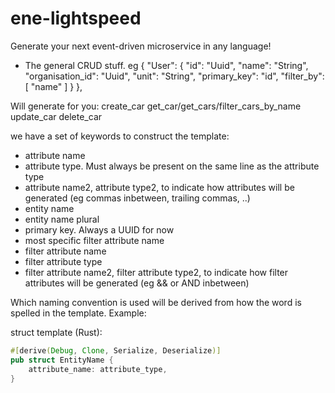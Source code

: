 # ene-lightspeed
Generate your next event-driven microservice in any language!


- The general CRUD stuff. eg 
        {
            "User": {
                "id": "Uuid",
                "name": "String",
                "organisation_id": "Uuid",
                "unit": "String",
                "primary_key": "id",
                "filter_by": [
                    "name"
                ]
            }
        },

Will generate for you:
create_car
get_car/get_cars/filter_cars_by_name
update_car
delete_car

we have a set of keywords to construct the template:
- attribute name
- attribute type. Must always be present on the same line as the attribute type
- attribute name2, attribute type2, to indicate how attributes will be generated (eg commas inbetween, trailing commas, ..)
- entity name
- entity name plural
- primary key. Always a UUID for now
- most specific filter attribute name
- filter attribute name
- filter attribute type
- filter attribute name2, filter attribute type2, to indicate how filter attributes will be generated (eg && or AND inbetween)

Which naming convention is used will be derived from how the word is spelled in the template. Example:

struct template (Rust):
```rust
#[derive(Debug, Clone, Serialize, Deserialize)]
pub struct EntityName {
    attribute_name: attribute_type,
}
```